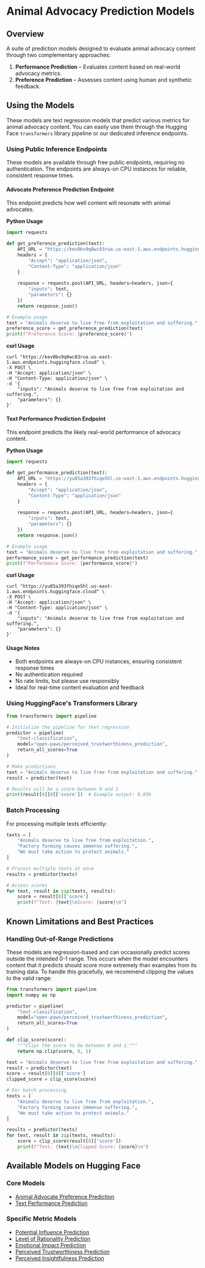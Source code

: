 # Animal Advocacy Prediction Models

## Overview
A suite of prediction models designed to evaluate animal advocacy content through two complementary approaches:

1. **Performance Prediction** – Evaluates content based on real-world advocacy metrics.
2. **Preference Prediction** – Assesses content using human and synthetic feedback.

## Using the Models 

These models are text regression models that predict various metrics for animal advocacy content. You can easily use them through the Hugging Face `transformers` library pipeline or our dedicated inference endpoints.

### Using Public Inference Endpoints

These models are available through free public endpoints, requiring no authentication. The endpoints are always-on CPU instances for reliable, consistent response times.

#### Advocate Preference Prediction Endpoint

This endpoint predicts how well content will resonate with animal advocates.

**Python Usage**
```python
import requests

def get_preference_prediction(text):
    API_URL = "https://kev0bv9q0wc83rua.us-east-1.aws.endpoints.huggingface.cloud"
    headers = {
        "Accept": "application/json",
        "Content-Type": "application/json"
    }
    
    response = requests.post(API_URL, headers=headers, json={
        "inputs": text,
        "parameters": {}
    })
    return response.json()

# Example usage
text = "Animals deserve to live free from exploitation and suffering."
preference_score = get_preference_prediction(text)
print(f"Preference Score: {preference_score}")
```
**curl Usage**

```
curl "https://kev0bv9q0wc83rua.us-east-1.aws.endpoints.huggingface.cloud" \
-X POST \
-H "Accept: application/json" \
-H "Content-Type: application/json" \
-d '{
    "inputs": "Animals deserve to live free from exploitation and suffering.",
    "parameters": {}
}'
```

#### Text Performance Prediction Endpoint

This endpoint predicts the likely real-world performance of advocacy content.

**Python Usage**
```python
import requests

def get_performance_prediction(text):
    API_URL = "https://yu85a393fhiqe5hl.us-east-1.aws.endpoints.huggingface.cloud"
    headers = {
        "Accept": "application/json",
        "Content-Type": "application/json"
    }
    
    response = requests.post(API_URL, headers=headers, json={
        "inputs": text,
        "parameters": {}
    })
    return response.json()

# Example usage
text = "Animals deserve to live free from exploitation and suffering."
performance_score = get_performance_prediction(text)
print(f"Performance Score: {performance_score}")
```

**curl Usage**

```
curl "https://yu85a393fhiqe5hl.us-east-1.aws.endpoints.huggingface.cloud" \
-X POST \
-H "Accept: application/json" \
-H "Content-Type: application/json" \
-d '{
    "inputs": "Animals deserve to live free from exploitation and suffering.",
    "parameters": {}
}'
```

#### Usage Notes

- Both endpoints are always-on CPU instances, ensuring consistent response times
- No authentication required
- No rate limits, but please use responsibly
- Ideal for real-time content evaluation and feedback

### Using HuggingFace's Transformers Library

```python
from transformers import pipeline

# Initialize the pipeline for text regression
predictor = pipeline(
    "text-classification",
    model="open-paws/perceived_trustworthiness_prediction",
    return_all_scores=True
)

# Make predictions
text = "Animals deserve to live free from exploitation and suffering."
result = predictor(text)

# Results will be a score between 0 and 1
print(result[0][0]['score'])  # Example output: 0.856
```

### Batch Processing

For processing multiple texts efficiently:

```python
texts = [
    "Animals deserve to live free from exploitation.",
    "Factory farming causes immense suffering.",
    "We must take action to protect animals."
]

# Process multiple texts at once
results = predictor(texts)

# Access scores
for text, result in zip(texts, results):
    score = result[0]['score']
    print(f"Text: {text}\nScore: {score}\n")
```

## Known Limitations and Best Practices

### Handling Out-of-Range Predictions

These models are regression-based and can occasionally predict scores outside the intended 0-1 range. This occurs when the model encounters content that it predicts should score more extremely than examples from its training data. To handle this gracefully, we recommend clipping the values to the valid range:

```python
from transformers import pipeline
import numpy as np

predictor = pipeline(
    "text-classification",
    model="open-paws/perceived_trustworthiness_prediction",
    return_all_scores=True
)

def clip_score(score):
    """Clips the score to be between 0 and 1."""
    return np.clip(score, 0, 1)

text = "Animals deserve to live free from exploitation and suffering."
result = predictor(text)
score = result[0][0]['score']
clipped_score = clip_score(score)

# For batch processing
texts = [
    "Animals deserve to live free from exploitation.",
    "Factory farming causes immense suffering.",
    "We must take action to protect animals."
]

results = predictor(texts)
for text, result in zip(texts, results):
    score = clip_score(result[0]['score'])
    print(f"Text: {text}\nClipped Score: {score}\n")
```

## Available Models on Hugging Face

### Core Models
- [Animal Advocate Preference Prediction](https://huggingface.co/open-paws/animal_advocate_preference_prediction)
- [Text Performance Prediction](https://huggingface.co/open-paws/text_performance_prediction)

### Specific Metric Models
- [Potential Influence Prediction](https://huggingface.co/open-paws/potential_influence_prediction)
- [Level of Rationality Prediction](https://huggingface.co/open-paws/level_of_rationality_prediction)
- [Emotional Impact Prediction](https://huggingface.co/open-paws/emotional_impact_prediction)
- [Perceived Trustworthiness Prediction](https://huggingface.co/open-paws/perceived_trustworthiness_prediction)
- [Perceived Insightfulness Prediction](https://huggingface.co/open-paws/perceived_insightfulness_prediction)
